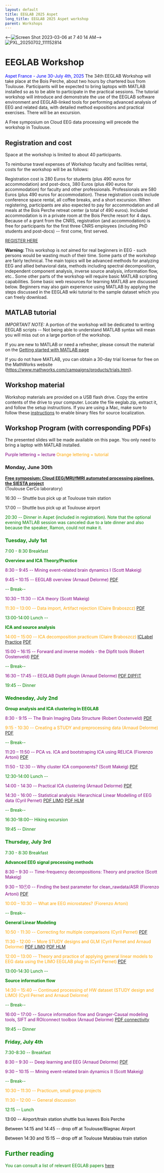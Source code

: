 ```yaml
---
layout: default
title: EEGLAB 2025 Aspet
long_title: EEGLAB 2025 Aspet workshop
parent: Workshops
---
```


<--![Screen Shot 2023-03-06 at 7 40 14 AM](https://user-images.githubusercontent.com/1872705/223188423-e296a3e6-dd99-488b-b86d-1a6f8a8520e0.png)-->
![PXL_20250702_111152814](https://github.com/user-attachments/assets/52627702-1bc6-4b4b-a04d-3e9a70269055)


EEGLAB Workshop
============================

<span style="color: blue">Aspet France - June 30-July 4th, 2025
</span>
The 34th EEGLAB Workshop will take place at the Bois Perche, about two hours by
chartered bus from Toulouse. Participants will be expected to bring laptops with
MATLAB installed so as to be able to participate in the practical
sessions. The tutorial workshop will introduce and demonstrate the use
of the EEGLAB software environment and EEGLAB-linked tools for
performing advanced analysis of EEG and related data, with detailed
method expositions and practical exercises. There will be an excursion.

A Free symposium on Cloud EEG data processing will precede the workshop in Toulouse.

Registration and cost
---------------------
Space at the workshop is limited to about 40 participants.

To reimburse travel expenses of Workshop faculty and facilities rental,
costs for the workshop will be as follows:

Registration cost is 280 Euros for students (plus 490 euros for accommodation) and post-docs, 380 Euros (plus 490 euros for accommodation) for
faculty and other professionals. Professionals are 580 Euros (plus 490 euros for accommodation). These registration costs include
conference space rental, all coffee breaks, and a short excursion. 
When registering, participants are also expected to pay for accommodation and all meals at the Bois Perche retreat center (a total of 490 euros). Included accommodation is in a private room at the Bois Perche resort for 4 days. Because of a grant from the CNRS, registration (and accommodation) is free for participants for the first three CNRS employees (including PhD students and post-docs) -- first come, first served.

[REGISTER HERE](https://dr14.azur-colloque.fr/inscription/fr/239/inscription)
<!-- font color=red>Registration is full, but email us at eeglab@sccn.ucsd.edu for last minute cancelations.</font -->

<b>Warning: </b> This workshop is <em>not</em> aimed for real beginners
in EEG - such persons would be wasting much of their time.
Some parts of the workshop are fairly technical. The main topics will be
advanced methods for analyzing EEG and allied behavioral data, methods
including spectral decomposition, independent component analysis,
inverse source analysis, information flow, etc.. Some other parts of the
workshop will require basic MATLAB scripting capabilities. Some basic
web resources for learning MATLAB are discussed below. Beginners may
also gain experience using MATLAB by applying the steps discussed in the
EEGLAB wiki tutorial to the sample dataset which you can freely
download.

MATLAB tutorial
----------------

*IMPORTANT NOTE:* A portion of the workshop will be dedicated to writing EEGLAB scripts -- Not being able
to understand MATLAB syntax will mean you will miss out on a large
portion of the workshop.

If you are new to MATLAB or need a refresher, please consult the material on the [Getting started with MATLAB page](/tutorials/misc/tutorial_matlab.html)

If you do not have MATLAB, you can obtain a 30-day trial license for free on the MathWorks website (https://www.mathworks.com/campaigns/products/trials.html).

Workshop material
-----------------

Workshop materials are provided on a USB flash drive. Copy the entire contents of the drive to your computer. Locate the file eeglab.zip, extract it, and follow the setup instructions. If you are using a Mac, make sure to follow these [instructions](https://www.fieldtriptoolbox.org/faq/matlab/mex_osx/) to enable binary files for source localization.

Workshop Program (with corresponding PDFs)
------------------------------------------

The presented slides will be made
available on this page. You only need to bring a
laptop with MATLAB installed.

<span style="color: purple">Purple lettering = lecture</span>
<span style="color: orange">Orange lettering = tutorial</span>

### Monday, June 30th

[**Free symposium: Cloud EEG/MRI/fMRI automated processing pipelines, the SIESTA project**](Symposium_SIESTA_2025.html)<br>
(Toulouse CerCo laboratory)

16:30 --  Shuttle bus pick up at Toulouse train station

17:00 -- Shuttle bus pick up at Toulouse airport

<span style="color: green">

20:30 -- Dinner in Aspet (included in registration). Note that the optional evening MATLAB session was canceled due to a late dinner and also because the speaker, Ramon, could not make it.

### Tuesday, July 1st

<span style="color: green">7:00 - 8:30 Breakfast</span>

**Overview and ICA Theory/Practice**

<span style="color:purple"> 8:30 – 9:45 -- Mining event-related brain dynamics I (Scott Makeig)</span>
<!--[PDF](https://github.com/sccn/sccn.github.io/files/11948460/Makeig_Aspet23_Mining_I.pdf)-->

<span style="color: purple">9:45 – 10:15 -- EEGLAB overview (Arnaud Delorme)</span>
[PDF](https://github.com/user-attachments/files/20992965/EEGLAB_overview2025.pdf)

<span style="color: green">-- Break--</span>

<span style="color: purple">10:30 – 11:30 -- ICA theory (Scott Makeig)</span>
<!--[PDF](https://github.com/sccn/sccn.github.io/files/11948490/Makeig_ICA_Aspet23._pdf.pdf)-->

<span style="color: orange">11:30 – 13:00 -- Data import, Artifact rejection (Claire Braboszcz)
[PDF](https://github.com/user-attachments/files/20995739/Preprocessing_braboszcz2025_edit.pdf)
</span>

<span style="color: green">13:00-14:00 Lunch --</span>

**ICA and source analysis**

<span style="color: orange">14:00 – 15:00 -- ICA decomposition practicum (Claire Braboszcz)</span> [ICLabel Practice](https://labeling.ucsd.edu/tutorial/practice) [PDF](https://github.com/user-attachments/files/20999025/ICLabel.pdf)

<span style="color: purple">15:00 – 16:15 -- Forward and inverse models - the Dipfit tools (Robert Oostenveld)</span> 
[PDF](https://github.com/user-attachments/files/20999227/forward_and_inverse_models_2025.pdf)

<span style="color: green">-- Break--</span>

<span style="color: purple">16:30 – 17:45 -- EEGLAB Dipfit plugin (Arnaud Delorme)</span> 
[PDF DIPFIT](https://github.com/user-attachments/files/21000200/Delorme2025_dipole_connectivity.pdf)
<!-- -->

<span style="color: green">19:45 -- Dinner</span>

### Wednesday, July 2nd

**Group analysis and ICA clustering in EEGLAB**

<span style="color: purple">8:30 - 9:15 -- The Brain Imaging Data Structure (Robert Oostenveld\)</span>
[PDF](https://github.com/user-attachments/files/21012586/fair.and.bids.pdf)

<span style="color: orange">9:15 - 10:30 -- Creating a STUDY and preprocessing data (Arnaud Delorme)</span>
[PDF](https://github.com/user-attachments/files/21012603/EEGLAB2019_AD_STUDY_design_newreduced.pdf)

<span style="color: green">-- Break--</span>

<span style="color: purple">11:20 – 11:50 -- PCA vs. ICA and bootstraping ICA using RELICA (Fiorenzo Artoni)
[PDF](https://github.com/user-attachments/files/21012617/RELICA_presentation_2025.pdf)

<span style="color: purple">11:50 - 12:30 -- Why cluster ICA components? (Scott Makeig)</span>
[PDF](https://github.com/user-attachments/files/21024507/Makeig_Aspet25_Clustering.pdf)

<span style="color: green">12:30-14:00 Lunch --</span>

<!-- -->
<span style="color: purple">14:00 - 14:30 -- Practical ICA clustering (Arnaud Delorme)</span>
[PDF](https://github.com/user-attachments/files/21015560/PracticalMEEG2022_GroupAnalysis.pdf)

<span style="color: purple">14:30 - 16:00 -- Statistical analysis: Hierarchical Linear Modelling of EEG data (Cyril Pernet)</span> 
[PDF LIMO](https://github.com/user-attachments/files/20999644/2025_LIMO_QuickStarter.pdf) [PDF HLM](https://github.com/user-attachments/files/20999647/2025_HLM_LIMO_EEGLAB.pdf)

<span style="color: green">-- Break--</span>

<span style="color: green">16:30-18:00-- Hiking excursion</span>

<!-- -->


<span style="color: green">19:45 -- Dinner</span>

### Thursday, July 3rd
 
<span style="color: green">7:30 - 8:30 Breakfast</span>

**Advanced EEG signal processing methods**

<span style="color: purple">8:30 – 9:30 -- Time-frequency decompositions: Theory and practice (Scott Makeig)</span> 

<span style="color: purple">9:30 – 10🕙0 -- Finding the best parameter for clean_rawdata/ASR (Fiorenzo Artoni)
[PDF](https://github.com/user-attachments/files/21012611/ASRPresentation_2025.pdf)

<span style="color: orange">10:00 – 10:30 -- What are EEG microstates? (Fiorenzo Artoni)

<span style="color: green">-- Break--</span>

**General Linear Modeling**

<span style="color: orange">10:50 - 11:30 -- Correcting for multiple comparisons (Cyril Pernet) [PDF](https://github.com/user-attachments/files/20999665/2025_MCC_and_boot_EEGLAB_workshop.pdf)

<span style="color: orange">11:30 - 12:00 -- More STUDY designs and GLM (Cyril Pernet and Arnaud Delorme)
[PDF LIMO](https://github.com/user-attachments/files/20999644/2025_LIMO_QuickStarter.pdf) [PDF HLM](https://github.com/user-attachments/files/20999647/2025_HLM_LIMO_EEGLAB.pdf)

<span style="color: orange">12:00 – 13:00 -- Theory and practice of applying general linear models to EEG data using the LIMO EEGLAB plug-in (Cyril Pernet)</span>
[PDF](https://github.com/user-attachments/files/21040782/2025_GLM_design.pdf)

<span style="color: green">13:00-14:30 Lunch --</span>

**Source information flow**

<span style="color: orange">14:30 – 15:40 -- Continued processing of HW dataset (STUDY design and LIMO) (Cyril Pernet and Arnaud Delorme)</span>

<span style="color: green">-- Break--</span>

<span style="color: purple">16:00 – 17:00 -- Source information flow and Granger-Causal modeling tools, SIFT and ROIconnect toolbox (Arnaud Delorme)</span>
[PDF connectivity](https://github.com/user-attachments/files/21000181/Connectivity_lecture2025.pdf)

<span style="color: green">19:45 -- Dinner </span>
 
### Friday, July 4th

<span style="color: green">7:30-8:30 -- Breakfast</span>

<span style="color: purple">8:30 – 9:30 -- Deep learning and EEG (Arnaud Delorme)</span> 
[PDF](https://github.com/user-attachments/files/21043470/workshop_DL-EEG_2025.pdf)

<span style="color: purple">9:30 – 10:15 -- Mining event-related brain dynamics II (Scott Makeig)</span> 

<span style="color: green">-- Break--</span>

<span style="color: orange">10:30 – 11:30 -- Practicum, small group projects</span>

<span style="color: orange">11:30 – 12:00 -- General discussion</span>
<!-- -->


<span style="color: green">12:15 -- Lunch</span>

<span style="color: black">13:00 -- Airport/train station shuttle bus leaves Bois Perche</span>

<span style="color: black">Between 14:15 and 14:45 -- drop off at Toulouse/Blagnac Airport</span>

<span style="color: black">Between 14:30 and 15:15 -- drop off at Toulouse Matabiau train station</span>


Further reading
----------------
You can consult a list of relevant EEGLAB papers [here](/others/EEGLAB_References.html) 
